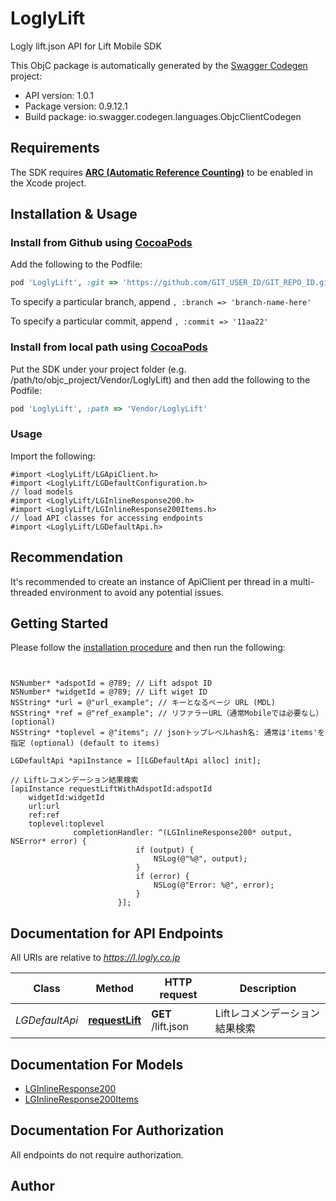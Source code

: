 # LoglyLift

Logly lift.json API for Lift Mobile SDK

This ObjC package is automatically generated by the [Swagger Codegen](https://github.com/swagger-api/swagger-codegen) project:

- API version: 1.0.1
- Package version: 0.9.12.1
- Build package: io.swagger.codegen.languages.ObjcClientCodegen

## Requirements

The SDK requires [**ARC (Automatic Reference Counting)**](http://stackoverflow.com/questions/7778356/how-to-enable-disable-automatic-reference-counting) to be enabled in the Xcode project.

## Installation & Usage
### Install from Github using [CocoaPods](https://cocoapods.org/)

Add the following to the Podfile:

```ruby
pod 'LoglyLift', :git => 'https://github.com/GIT_USER_ID/GIT_REPO_ID.git'
```

To specify a particular branch, append `, :branch => 'branch-name-here'`

To specify a particular commit, append `, :commit => '11aa22'`

### Install from local path using [CocoaPods](https://cocoapods.org/)

Put the SDK under your project folder (e.g. /path/to/objc_project/Vendor/LoglyLift) and then add the following to the Podfile:

```ruby
pod 'LoglyLift', :path => 'Vendor/LoglyLift'
```

### Usage

Import the following:

```objc
#import <LoglyLift/LGApiClient.h>
#import <LoglyLift/LGDefaultConfiguration.h>
// load models
#import <LoglyLift/LGInlineResponse200.h>
#import <LoglyLift/LGInlineResponse200Items.h>
// load API classes for accessing endpoints
#import <LoglyLift/LGDefaultApi.h>

```

## Recommendation

It's recommended to create an instance of ApiClient per thread in a multi-threaded environment to avoid any potential issues.

## Getting Started

Please follow the [installation procedure](#installation--usage) and then run the following:

```objc


NSNumber* *adspotId = @789; // Lift adspot ID
NSNumber* *widgetId = @789; // Lift wiget ID
NSString* *url = @"url_example"; // キーとなるページ URL (MDL)
NSString* *ref = @"ref_example"; // リファラーURL（通常Mobileでは必要なし） (optional)
NSString* *toplevel = @"items"; // jsonトップレベルhash名: 通常は'items'を指定 (optional) (default to items)

LGDefaultApi *apiInstance = [[LGDefaultApi alloc] init];

// Liftレコメンデーション結果検索
[apiInstance requestLiftWithAdspotId:adspotId
    widgetId:widgetId
    url:url
    ref:ref
    toplevel:toplevel
              completionHandler: ^(LGInlineResponse200* output, NSError* error) {
                            if (output) {
                                NSLog(@"%@", output);
                            }
                            if (error) {
                                NSLog(@"Error: %@", error);
                            }
                        }];

```

## Documentation for API Endpoints

All URIs are relative to *https://l.logly.co.jp*

Class | Method | HTTP request | Description
------------ | ------------- | ------------- | -------------
*LGDefaultApi* | [**requestLift**](docs/LGDefaultApi.md#requestlift) | **GET** /lift.json | Liftレコメンデーション結果検索


## Documentation For Models

 - [LGInlineResponse200](docs/LGInlineResponse200.md)
 - [LGInlineResponse200Items](docs/LGInlineResponse200Items.md)


## Documentation For Authorization

 All endpoints do not require authorization.


## Author




